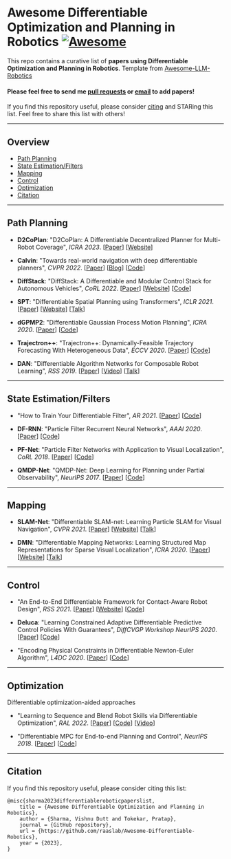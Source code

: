 # Awesome Differentiable Optimization and Planning in Robotics [![Awesome](https://cdn.rawgit.com/sindresorhus/awesome/d7305f38d29fed78fa85652e3a63e154dd8e8829/media/badge.svg)](https://github.com/sindresorhus/awesome)

This repo contains a curative list of **papers using Differentiable Optimization and Planning in Robotics**. Template from [Awesome-LLM-Robotics](https://github.com/GT-RIPL/Awesome-LLM-Robotics) <br>

#### Please feel free to send me [pull requests](https://github.com/raaslab/Awesome-Differentiable-Robotics/blob/main/how-to-PR.md) or [email](mailto:vishnuds-changetoat-umd--changetodot-changetoedu) to add papers! <br>

If you find this repository useful, please consider [citing](#citation) and STARing this list. Feel free to share this list with others!

---
## Overview

  - [Path Planning](#path-planning)
  - [State Estimation/Filters](#state-estimationfilters)
  - [Mapping](#mapping)
  - [Control](#control)
  - [Optimization](#optimization)
  - [Citation](#citation)

---
## Path Planning

* **D2CoPlan**: "D2CoPlan: A Differentiable Decentralized Planner for Multi-Robot Coverage", *ICRA 2023*. [[Paper](https://arxiv.org/pdf/2209.09292v1.pdf)]  [[Website](http://raaslab.org/projects/d2coplan.html)]

* **Calvin**: "Towards real-world navigation with deep differentiable planners", *CVPR 2022*. [[Paper](https://openaccess.thecvf.com/content/CVPR2022/papers/Ishida_Towards_Real-World_Navigation_With_Deep_Differentiable_Planners_CVPR_2022_paper.pdf)] [[Blog](https://www.robots.ox.ac.uk/~vgg/blog/calvin-a-neural-network-that-can-learn-to-plan-and-navigate-unknown-environments.html)]  [[Code](https://github.com/shuishida/calvin)]

* **DiffStack**: "DiffStack: A Differentiable and Modular Control Stack for Autonomous Vehicles", *CoRL 2022*. [[Paper](https://openreview.net/forum?id=teEnA3L4aRe)]  [[Website](https://sites.google.com/view/diffstack)]  [[Code](https://github.com/NVlabs/diffstack)]

* **SPT**: "Differentiable Spatial Planning using Transformers", *ICLR 2021*. [[Paper](https://devendrachaplot.github.io/papers/icml21-spatial-planning-transformers.pdf)]  [[Website](https://devendrachaplot.github.io/projects/spatial-planning-transformers)]  [[Talk](https://www.youtube.com/watch?v=qwAwwgPju1A&feature=youtu.be)]

* **dGPMP2**: "Differentiable Gaussian Process Motion Planning", *ICRA 2020*. [[Paper](https://arxiv.org/abs/1907.09591)]  [[Code](https://github.com/mhmukadam/dgpmp2)]

* **Trajectron++**: "Trajectron++: Dynamically-Feasible Trajectory Forecasting With Heterogeneous Data", *ECCV 2020*. [[Paper](https://arxiv.org/abs/2001.03093)]  [[Code](https://github.com/StanfordASL/Trajectron-plus-plus)]

* **DAN**: "Differentiable Algorithm Networks for Composable Robot Learning", *RSS 2019*. [[Paper](https://arxiv.org/abs/1905.11602)]  [[Video](https://www.youtube.com/watch?v=4jcYlTSJF4Y&feature=youtu.be)]  [[Talk](https://youtu.be/A91AIgBuxxE?t=558)]

---
## State Estimation/Filters

* "How to Train Your Differentiable Filter", *AR 2021*. [[Paper](https://arxiv.org/abs/2012.14313v2)]  [[Code](https://github.com/akloss/differentiable_filters)]

* **DF-RNN**: "Particle Filter Recurrent Neural Networks", *AAAI 2020*. [[Paper](https://arxiv.org/pdf/1905.12885.pdf)]  [[Code](https://github.com/Yusufma03/pfrnns)]

* **PF-Net**: "Particle Filter Networks with Application to Visual Localization", *CoRL 2018*. [[Paper](http://proceedings.mlr.press/v87/karkus18a/karkus18a.pdf)]  [[Code](https://github.com/AdaCompNUS/pfnet)]

* **QMDP-Net**: "QMDP-Net: Deep Learning for Planning under Partial Observability", *NeurIPS 2017*. [[Paper](https://papers.nips.cc/paper/7055-qmdp-net-deep-learning-for-planning-under-partial-observability.pdf)]  [[Code](https://github.com/AdaCompNUS/qmdp-net)]

---
## Mapping

* **SLAM-Net**: "Differentiable SLAM-net: Learning Particle SLAM for Visual Navigation", *CVPR 2021*. [[Paper](https://arxiv.org/pdf/2105.07593.pdf)]  [[Website](https://sites.google.com/view/slamnet)]  [[Talk](https://www.youtube.com/watch?v=ugEKzydiXPY)]

* **DMN**: "Differentiable Mapping Networks: Learning Structured Map Representations for Sparse Visual Localization", *ICRA 2020*. [[Paper](https://arxiv.org/pdf/2005.09530.pdf)]  [[Website](https://sites.google.com/view/differentiable-mapping)]  [[Talk](https://www.youtube.com/watch?v=0p9snxxGicI)]

---
## Control

* "An End-to-End Differentiable Framework for Contact-Aware Robot Design", *RSS 2021*. [[Paper](https://people.csail.mit.edu/jiex/papers/DiffHand/paper.pdf)]  [[Website](http://diffhand.csail.mit.edu/)]  [[Code](https://github.com/eanswer/DiffHand)]

* **Deluca**: "Learning Constrained Adaptive Differentiable Predictive Control Policies With Guarantees", *DiffCVGP Workshop NeurIPS 2020*. [[Paper](https://arxiv.org/abs/2004.11184)]  [[Code](https://github.com/pnnl/deps_arXiv20204)]

* "Encoding Physical Constraints in Differentiable Newton-Euler Algorithm", *L4DC 2020*. [[Paper](https://arxiv.org/abs/2001.08861)]  [[Code](https://github.com/facebookresearch/differentiable-robot-model)]

---
## Optimization
Differentiable optimization-aided approaches

* "Learning to Sequence and Blend Robot Skills via Differentiable Optimization", *RAL 2022*. [[Paper](https://arxiv.org/abs/2206.00559)]  [[Code](https://github.com/NoemieJaquier/sequencing-blending/)]  [[Video](https://youtu.be/00NXvTpL-YU)]

* "Differentiable MPC for End-to-end Planning and Control", *NeurIPS 2018*. [[Paper](https://arxiv.org/abs/1810.13400)]  [[Code](https://github.com/locuslab/differentiable-mpc)]


----
## Citation
If you find this repository useful, please consider citing this list:
```
@misc{sharma2023differentiableroboticpaperslist,
    title = {Awesome Differentiable Optimization and Planning in Robotics},
    author = {Sharma, Vishnu Dutt and Tokekar, Pratap},
    journal = {GitHub repository},
    url = {https://github.com/raaslab/Awesome-Differentiable-Robotics},
    year = {2023},
}
```
